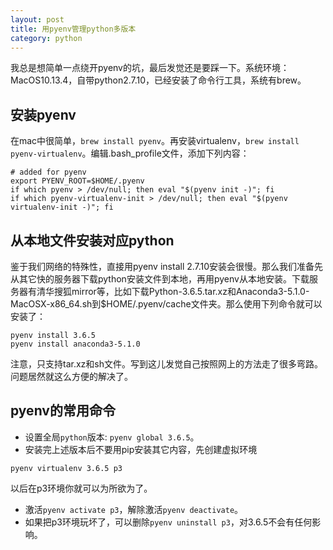 ```yaml
---
layout: post
title: 用pyenv管理python多版本
category: python
---
```

我总是想简单一点绕开pyenv的坑，最后发觉还是要踩一下。系统环境：MacOS10.13.4，自带python2.7.10，已经安装了命令行工具，系统有brew。
## 安装pyenv
在mac中很简单，`brew install pyenv`。再安装virtualenv，`brew install pyenv-virtualenv`。编辑.bash_profile文件，添加下列内容：

```
# added for pyenv
export PYENV_ROOT=$HOME/.pyenv
if which pyenv > /dev/null; then eval "$(pyenv init -)"; fi
if which pyenv-virtualenv-init > /dev/null; then eval "$(pyenv virtualenv-init -)"; fi
```

## 从本地文件安装对应python
鉴于我们网络的特殊性，直接用pyenv install 2.7.10安装会很慢。那么我们准备先从其它快的服务器下载python安装文件到本地，再用pyenv从本地安装。下载服务器有清华搜狐mirror等，比如下载Python-3.6.5.tar.xz和Anaconda3-5.1.0-MacOSX-x86_64.sh到$HOME/.pyenv/cache文件夹。那么使用下列命令就可以安装了：

```
pyenv install 3.6.5
pyenv install anaconda3-5.1.0
```
注意，只支持tar.xz和sh文件。写到这儿发觉自己按照网上的方法走了很多弯路。问题居然就这么方便的解决了。
## pyenv的常用命令
* 设置全局`python`版本: `pyenv global 3.6.5`。
* 安装完上述版本后不要用pip安装其它内容，先创建虚拟环境
```
pyenv virtualenv 3.6.5 p3
```
以后在p3环境你就可以为所欲为了。
* 激活`pyenv activate p3`，解除激活`pyenv deactivate`。
* 如果把p3环境玩坏了，可以删除`pyenv uninstall p3`，对3.6.5不会有任何影响。